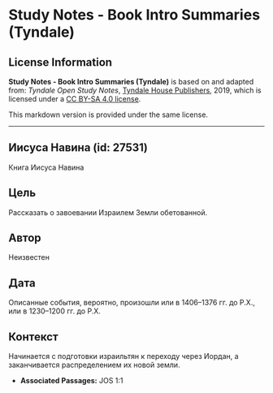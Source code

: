 # Study Notes - Book Intro Summaries (Tyndale)

## License Information

**Study Notes - Book Intro Summaries (Tyndale)** is based on and adapted from: _Tyndale Open Study Notes_, [Tyndale House Publishers](https://tyndaleopenresources.com/), 2019, which is licensed under a [CC BY-SA 4.0 license](https://creativecommons.org/licenses/by-sa/4.0/legalcode.en).

This markdown version is provided under the same license.



--------------------------------

## Иисуса Навина (id: 27531)

Книга Иисуса Навина

Цель
----

Рассказать о завоевании Израилем Земли обетованной.

Автор
-----

Неизвестен

Дата
----

Описанные события, вероятно, произошли или в 1406–1376 гг. до Р.Х., или в 1230–1200 гг. до Р.Х.

Контекст
--------

Начинается с подготовки израильтян к переходу через Иордан, а заканчивается распределением их новой земли.

* **Associated Passages:** JOS 1:1

